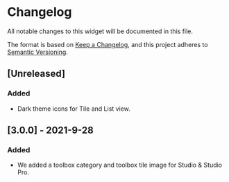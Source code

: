 # Changelog
All notable changes to this widget will be documented in this file.

The format is based on [Keep a Changelog](https://keepachangelog.com/en/1.0.0/), and this project adheres to [Semantic Versioning](https://semver.org/spec/v2.0.0.html).

## [Unreleased]

### Added
- Dark theme icons for Tile and List view.

## [3.0.0] - 2021-9-28

### Added
 - We added a toolbox category and toolbox tile image for Studio & Studio Pro.
